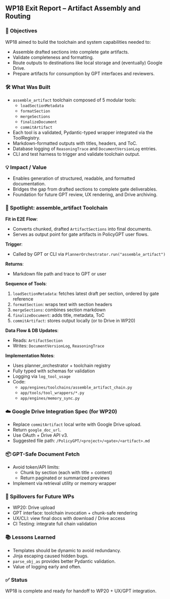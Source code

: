 ## WP18 Exit Report – Artifact Assembly and Routing

### 🎯 Objectives
WP18 aimed to build the toolchain and system capabilities needed to:
- Assemble drafted sections into complete gate artifacts.
- Validate completeness and formatting.
- Route outputs to destinations like local storage and (eventually) Google Drive.
- Prepare artifacts for consumption by GPT interfaces and reviewers.

### 🛠️ What Was Built
- `assemble_artifact` toolchain composed of 5 modular tools:
  - `loadSectionMetadata`
  - `formatSection`
  - `mergeSections`
  - `finalizeDocument`
  - `commitArtifact`
- Each tool is a validated, Pydantic-typed wrapper integrated via the ToolRegistry.
- Markdown-formatted outputs with titles, headers, and ToC.
- Database logging of `ReasoningTrace` and `DocumentVersionLog` entries.
- CLI and test harness to trigger and validate toolchain output.

### 💡 Impact / Value
- Enables generation of structured, readable, and formatted documentation.
- Bridges the gap from drafted sections to complete gate deliverables.
- Foundation for future GPT review, UX rendering, and Drive archiving.

### 🔦 Spotlight: assemble_artifact Toolchain
**Fit in E2E Flow**:
- Converts chunked, drafted `ArtifactSections` into final documents.
- Serves as output point for gate artifacts in PolicyGPT user flows.

**Trigger**:
- Called by GPT or CLI via `PlannerOrchestrator.run("assemble_artifact")`

**Returns**:
- Markdown file path and trace to GPT or user

**Sequence of Tools**:
1. `loadSectionMetadata`: fetches latest draft per section, ordered by gate reference
2. `formatSection`: wraps text with section headers
3. `mergeSections`: combines section markdown
4. `finalizeDocument`: adds title, metadata, ToC
5. `commitArtifact`: stores output locally (or to Drive in WP20)

**Data Flow & DB Updates**:
- Reads: `ArtifactSection`
- Writes: `DocumentVersionLog`, `ReasoningTrace`

**Implementation Notes**:
- Uses planner_orchestrator + toolchain registry
- Fully typed with schemas for validation
- Logging via `log_tool_usage`
- Code:
  - `app/engines/toolchains/assemble_artifact_chain.py`
  - `app/tools/tool_wrappers/*.py`
  - `app/engines/memory_sync.py`

### ☁️ Google Drive Integration Spec (for WP20)
- Replace `commitArtifact` local write with Google Drive upload.
- Return `google_doc_url`.
- Use OAuth + Drive API v3.
- Suggested file path: `/PolicyGPT/<project>/<gate>/<artifact>.md`

### 📦 GPT-Safe Document Fetch
- Avoid token/API limits:
  - Chunk by section (each with title + content)
  - Return paginated or summarized previews
- Implement via retrieval utility or memory wrapper

### 🔄 Spillovers for Future WPs
- WP20: Drive upload
- GPT interface: toolchain invocation + chunk-safe rendering
- UX/CLI: view final docs with download / Drive access
- CI Testing: integrate full chain validation

### 📚 Lessons Learned
- Templates should be dynamic to avoid redundancy.
- Jinja escaping caused hidden bugs.
- `parse_obj_as` provides better Pydantic validation.
- Value of logging early and often.

### ✅ Status
WP18 is complete and ready for handoff to WP20 + UX/GPT integration.